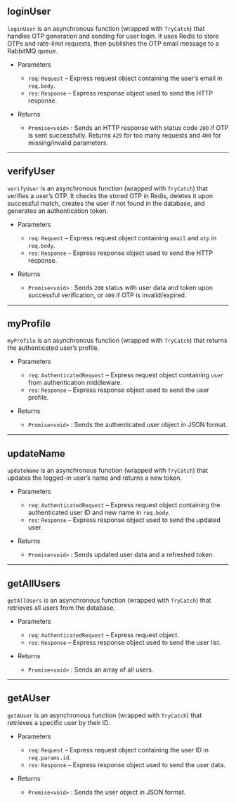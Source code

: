 ## loginUser

`loginUser` is an asynchronous function (wrapped with `TryCatch`) that handles OTP generation and sending for user login. It uses Redis to store OTPs and rate-limit requests, then publishes the OTP email message to a RabbitMQ queue.

- Parameters
  - `req`: `Request` – Express request object containing the user’s email in `req.body`.
  - `res`: `Response` – Express response object used to send the HTTP response.

- Returns
  - `Promise<void>` : Sends an HTTP response with status code `200` if OTP is sent successfully. Returns `429` for too many requests and `400` for missing/invalid parameters.

---

## verifyUser

`verifyUser` is an asynchronous function (wrapped with `TryCatch`) that verifies a user’s OTP. It checks the stored OTP in Redis, deletes it upon successful match, creates the user if not found in the database, and generates an authentication token.

- Parameters
  - `req`: `Request` – Express request object containing `email` and `otp` in `req.body`.
  - `res`: `Response` – Express response object used to send the HTTP response.

- Returns
  - `Promise<void>` : Sends `200` status with user data and token upon successful verification, or `400` if OTP is invalid/expired.

---

## myProfile

`myProfile` is an asynchronous function (wrapped with `TryCatch`) that returns the authenticated user’s profile.

- Parameters
  - `req`: `AuthenticatedRequest` – Express request object containing `user` from authentication middleware.
  - `res`: `Response` – Express response object used to send the user profile.

- Returns
  - `Promise<void>` : Sends the authenticated user object in JSON format.

---

## updateName

`updateName` is an asynchronous function (wrapped with `TryCatch`) that updates the logged-in user’s name and returns a new token.

- Parameters
  - `req`: `AuthenticatedRequest` – Express request object containing the authenticated user ID and new name in `req.body`.
  - `res`: `Response` – Express response object used to send the updated user.

- Returns
  - `Promise<void>` : Sends updated user data and a refreshed token.

---

## getAllUsers

`getAllUsers` is an asynchronous function (wrapped with `TryCatch`) that retrieves all users from the database.

- Parameters
  - `req`: `AuthenticatedRequest` – Express request object.
  - `res`: `Response` – Express response object used to send the user list.

- Returns
  - `Promise<void>` : Sends an array of all users.

---

## getAUser

`getAUser` is an asynchronous function (wrapped with `TryCatch`) that retrieves a specific user by their ID.

- Parameters
  - `req`: `Request` – Express request object containing the user ID in `req.params.id`.
  - `res`: `Response` – Express response object used to send the user data.

- Returns
  - `Promise<void>` : Sends the user object in JSON format.
